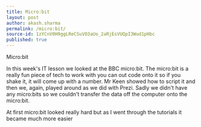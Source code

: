 ```yaml
---
title: Micro:bit
layout: post
author: akash.sharma
permalink: /micro:bit/
source-id: 1zYCnV0H9ggLReCSuVO3aUo_2aRjEsVUQpI3Wud1pHbc
published: true
---
```

Micro:bit

In this week's IT lesson we looked at the BBC micro:bit. The micro:bit is a really fun piece of tech to work with you can out code onto it so if you shake it, it will come up with a number. Mr Keen showed how to script it and then we, again, played around as we did with Prezi. Sadly we didn't have any micro:bits so we couldn't transfer the data off the computer onto the micro:bit.

At first micro:bit looked really hard but as I went through the tutorials it became much more easier

